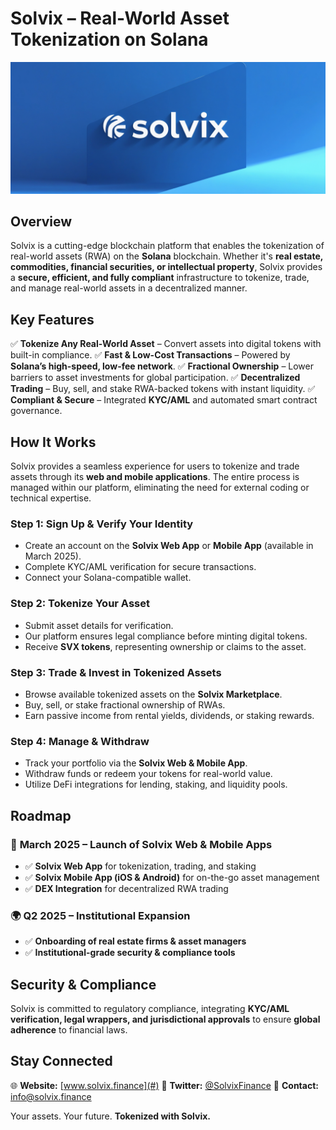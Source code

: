 # **Solvix – Real-World Asset Tokenization on Solana**

![Solvix Header](files/img/header.jpg)

## **Overview**
Solvix is a cutting-edge blockchain platform that enables the tokenization of real-world assets (RWA) on the **Solana** blockchain. Whether it's **real estate, commodities, financial securities, or intellectual property**, Solvix provides a **secure, efficient, and fully compliant** infrastructure to tokenize, trade, and manage real-world assets in a decentralized manner.

## **Key Features**
✅ **Tokenize Any Real-World Asset** – Convert assets into digital tokens with built-in compliance.
✅ **Fast & Low-Cost Transactions** – Powered by **Solana’s high-speed, low-fee network**.
✅ **Fractional Ownership** – Lower barriers to asset investments for global participation.
✅ **Decentralized Trading** – Buy, sell, and stake RWA-backed tokens with instant liquidity.
✅ **Compliant & Secure** – Integrated **KYC/AML** and automated smart contract governance.

## **How It Works**
Solvix provides a seamless experience for users to tokenize and trade assets through its **web and mobile applications**. The entire process is managed within our platform, eliminating the need for external coding or technical expertise.

### **Step 1: Sign Up & Verify Your Identity**
- Create an account on the **Solvix Web App** or **Mobile App** (available in March 2025).
- Complete KYC/AML verification for secure transactions.
- Connect your Solana-compatible wallet.

### **Step 2: Tokenize Your Asset**
- Submit asset details for verification.
- Our platform ensures legal compliance before minting digital tokens.
- Receive **SVX tokens**, representing ownership or claims to the asset.

### **Step 3: Trade & Invest in Tokenized Assets**
- Browse available tokenized assets on the **Solvix Marketplace**.
- Buy, sell, or stake fractional ownership of RWAs.
- Earn passive income from rental yields, dividends, or staking rewards.

### **Step 4: Manage & Withdraw**
- Track your portfolio via the **Solvix Web & Mobile App**.
- Withdraw funds or redeem your tokens for real-world value.
- Utilize DeFi integrations for lending, staking, and liquidity pools.

## **Roadmap**
### 🚀 **March 2025 – Launch of Solvix Web & Mobile Apps**
- ✅ **Solvix Web App** for tokenization, trading, and staking
- ✅ **Solvix Mobile App (iOS & Android)** for on-the-go asset management
- ✅ **DEX Integration** for decentralized RWA trading

### 🌍 **Q2 2025 – Institutional Expansion**
- ✅ **Onboarding of real estate firms & asset managers**
- ✅ **Institutional-grade security & compliance tools**

## **Security & Compliance**
Solvix is committed to regulatory compliance, integrating **KYC/AML verification, legal wrappers, and jurisdictional approvals** to ensure **global adherence** to financial laws.

## **Stay Connected**
🌐 **Website:** [www.solvix.finance](#)
📢 **Twitter:** [@SolvixFinance](#)
📧 **Contact:** info@solvix.finance

Your assets. Your future. **Tokenized with Solvix.**
